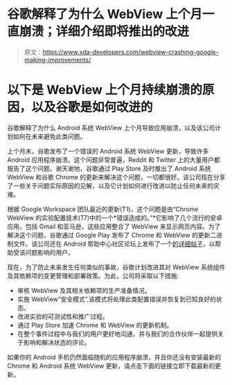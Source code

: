 # 谷歌解释了为什么 WebView 上个月一直崩溃；详细介绍即将推出的改进

> 原文：<https://www.xda-developers.com/webview-crashing-google-making-improvements/>

# 以下是 WebView 上个月持续崩溃的原因，以及谷歌是如何改进的

谷歌解释了为什么 Android 系统 WebView 上个月导致应用崩溃，以及该公司计划如何在未来避免此类问题。

上个月末，谷歌发布了一个错误的 Android 系统 WebView 更新，导致许多 Android 应用程序崩溃。这个问题非常普遍，Reddit 和 Twitter 上的大量用户都报告了这个问题。谢天谢地，谷歌通过 Play Store 及时推出了 Android 系统 WebView 和谷歌 Chrome 的更新来解决这个问题，一切都很好。该公司现在分享了一些关于问题实际原因的见解，以及它计划如何进行改进以防止任何未来的灾难。

根据 Google Workspace 团队最近的更新(T1)，这个问题是由“Chrome WebView 的实验配置技术(T7)中的一个*错误造成的。”*它影响了几个流行的安卓应用，包括 Gmail 和亚马逊，这些应用整合了 WebView 来显示网页内容。为了解决这个问题，谷歌通过 Google Play 发布了 Chrome 和 WebView 的更新二进制文件。该公司还在 Android 帮助中心社区论坛上发布了一个[的详细帖子](https://support.google.com/android/thread/103561027)，以帮助受该问题影响的用户。

现在，为了防止未来发生任何类似的事故，谷歌计划改进其对 WebView 系统组件及其依赖项的变更管理和部署政策。为此，公司将采取以下措施:

*   审核 WebView 及其相关依赖项的生产准备情况。
*   实施 WebView“安全模式”,该模式将处理此类配置错误并恢复到已知良好的状态。
*   改进实验的可测试性和推广过程。
*   通过 Play Store 加速 Chrome 和 WebView 的更新机制。
*   在整个事件过程中与我们的用户更好地沟通，并与我们的合作伙伴一起提供关于影响和解决状态的评论。

如果你的 Android 手机仍然面临随机的应用程序崩溃，并且你还没有安装最新的 Chrome 和 Android 系统 WebView 更新，请点击下面的链接立即下载最新的更新。